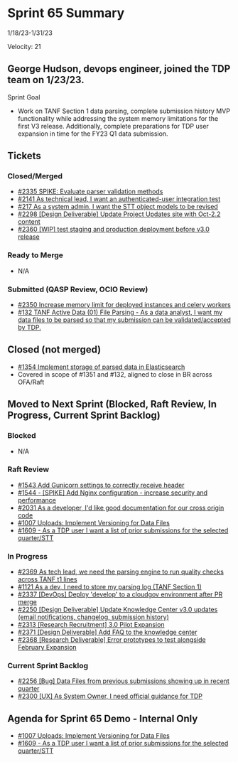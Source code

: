 
# Sprint 65 Summary
1/18/23-1/31/23

Velocity: 21
## George Hudson, devops engineer, joined the TDP team on 1/23/23.  
Sprint Goal
* Work on TANF Section 1 data parsing, complete submission history MVP functionality while addressing the system memory limitations for the first V3 release. Additionally, complete preparations for TDP user expansion in time for the FY23 Q1 data submission.
 

## Tickets
### Closed/Merged
* [#2335 SPIKE: Evaluate parser validation methods](https://github.com/raft-tech/TANF-app/issues/2335)
* [#2141 As technical lead, I want an authenticated-user integration test](https://github.com/raft-tech/TANF-app/issues/2141)
* [#217 As a system admin, I want the STT object models to be revised](https://github.com/raft-tech/TANF-app/issues/217)
* [#2298 [Design Deliverable] Update Project Updates site with Oct-2.2 content](https://github.com/raft-tech/TANF-app/issues/2298)
* [#2360 [WIP] test staging and production deployment before v3.0 release](https://github.com/raft-tech/TANF-app/issues/2360)

### Ready to Merge
* N/A

### Submitted (QASP Review, OCIO Review)

* [#2350 Increase memory limit for deployed instances and celery workers](https://github.com/raft-tech/TANF-app/issues/2350)
* [#132 TANF Active Data (01) File Parsing - As a data analyst, I want my data files to be parsed so that my submission can be validated/accepted by TDP.](https://github.com/raft-tech/TANF-app/issues/132)

## Closed (not merged)
* [#1354 Implement storage of parsed data in Elasticsearch](https://github.com/raft-tech/TANF-app/issues/1354)
* Covered in scope of #1351 and #132, aligned to close in BR across OFA/Raft

## Moved to Next Sprint (Blocked, Raft Review, In Progress, Current Sprint Backlog)

### Blocked
* N/A

### Raft Review
* [#1543 Add Gunicorn settings to correctly receive header](https://github.com/raft-tech/TANF-app/issues/1543)
* [#1544 - [SPIKE] Add Nginx configuration - increase security and performance](https://github.com/raft-tech/TANF-app/issues/1544)
* [#2031 As a developer, I'd like good documentation for our cross origin code](https://github.com/raft-tech/TANF-app/issues/2031)
* [#1007 Uploads: Implement Versioning for Data Files](https://github.com/raft-tech/TANF-app/issues/1007)
* [#1609 - As a TDP user I want a list of prior submissions for the selected quarter/STT](https://github.com/raft-tech/TANF-app/issues/1609)


### In Progress
* [#2369 As tech lead, we need the parsing engine to run quality checks across TANF t1 lines](https://app.zenhub.com/workspaces/sprint-board-5f18ab06dfd91c000f7e682e/issues/gh/raft-tech/tanf-app/2369)
* [#1121 As a dev, I need to store my parsing log (TANF Section 1)](https://app.zenhub.com/workspaces/sprint-board-5f18ab06dfd91c000f7e682e/issues/gh/raft-tech/tanf-app/1121)
* [#2337 [DevOps] Deploy 'develop' to a cloudgov environment after PR merge](https://app.zenhub.com/workspaces/sprint-board-5f18ab06dfd91c000f7e682e/issues/gh/raft-tech/tanf-app/2337)
* [#2250 [Design Deliverable] Update Knowledge Center v3.0 updates (email notifications, changelog, submission history)](https://github.com/raft-tech/TANF-app/issues/2250)
* [#2313 [Research Recruitment] 3.0 Pilot Expansion](https://github.com/raft-tech/TANF-app/issues/2313)
* [#2371 [Design Deliverable] Add FAQ to the knowledge center](https://app.zenhub.com/workspaces/sprint-board-5f18ab06dfd91c000f7e682e/issues/gh/raft-tech/tanf-app/2371)
* [#2368 [Research Deliverable] Error prototypes to test alongside February Expansion](https://app.zenhub.com/workspaces/sprint-board-5f18ab06dfd91c000f7e682e/issues/gh/raft-tech/tanf-app/2368)


### Current Sprint Backlog
* [#2256 [Bug] Data Files from previous submissions showing up in recent quarter](https://github.com/raft-tech/TANF-app/issues/2256)
* [#2300 [UX] As System Owner, I need official guidance for TDP](https://github.com/raft-tech/TANF-app/issues/2300)

## Agenda for Sprint 65 Demo - Internal Only
* [#1007 Uploads: Implement Versioning for Data Files](https://github.com/raft-tech/TANF-app/issues/1007)
* [#1609 - As a TDP user I want a list of prior submissions for the selected quarter/STT](https://github.com/raft-tech/TANF-app/issues/1609)
